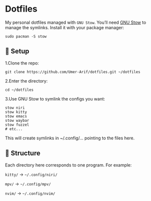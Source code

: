 # Dotfiles

My personal dotfiles managed with `GNU Stow`.
You’ll need [GNU Stow](https://www.gnu.org/software/stow/) to manage the symlinks.
Install it with your package manager:

``` shell
sudo pacman -S stow
```

## 🔧 Setup

1.Clone the repo:

```
git clone https://github.com/Umer-Arif/dotfiles.git ~/dotfiles
```

2.Enter the directory:

```
cd ~/dotfiles
```

3.Use GNU Stow to symlink the configs you want:

```
stow niri
stow kitty
stow emacs
stow waybar
stow fuzzel
# etc...

```

This will create symlinks in ~/.config/... pointing to the files here.

## 📂 Structure

Each directory here corresponds to one program. For example:

`kitty/` → `~/.config/niri/`

`mpv/` → `~/.config/mpv/`

`nvim/` → `~/.config/nvim/`
